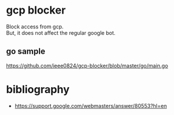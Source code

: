 # gcp blocker

Block access from gcp.  
But, it does not affect the regular google bot.

## go sample
https://github.com/ieee0824/gcp-blocker/blob/master/go/main.go

# bibliography
* https://support.google.com/webmasters/answer/80553?hl=en